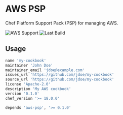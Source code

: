 # AWS PSP

Chef Platform Support Pack (PSP) for managing AWS.

![AWS Support](https://img.shields.io/badge/AWS%20Resources-604-orange)
![Last Build](https://img.shields.io/badge/Last%20build-20221213-grey)

## Usage

```ruby
name 'my-cookbook'
maintainer 'John Doe'
maintainer_email 'jdoe@example.com'
issues_url 'https://github.com/jdoe/my-cookbook'
source_url 'https://github.com/jdoe/my-cookbook'
license 'Apache-2.0'
description 'My AWS cookbook'
version '0.1.0'
chef_version '>= 18.0.0'

depends 'aws-psp', '>= 0.1.0'
```
